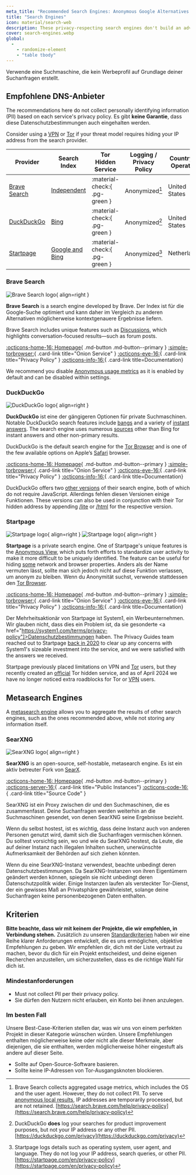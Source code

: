 ```yaml
---
meta_title: "Recommended Search Engines: Anonymous Google Alternatives - Privacy Guides"
title: "Search Engines"
icon: material/search-web
description: These privacy-respecting search engines don't build an advertising profile based on your searches.
cover: search-engines.webp
global:
  - 
    - randomize-element
    - "table tbody"
---
```


Verwende eine Suchmaschine, die kein Werbeprofil auf Grundlage deiner Suchanfragen erstellt.

## Empfohlene DNS-Anbieter

The recommendations here do not collect personally identifying information (PII) based on each service's privacy policy. Es gibt **keine Garantie**, dass diese Datenschutzbestimmungen auch eingehalten werden.

Consider using a [VPN](vpn.md) or [Tor](tor.md) if your threat model requires hiding your IP address from the search provider.

| Provider                      | Search Index                                                                                                                                                                  | Tor Hidden Service            | Logging / Privacy Policy | Country of Operation |
| ----------------------------- | ----------------------------------------------------------------------------------------------------------------------------------------------------------------------------- | ----------------------------- | ------------------------ | -------------------- |
| [Brave Search](#brave-search) | [Independent](https://brave.com/search-independence/)                                                                                                                         | :material-check:{ .pg-green } | Anonymized[^1]           | United States        |
| [DuckDuckGo](#duckduckgo)     | [Bing](https://help.duckduckgo.com/results/sources)                                                                                                                           | :material-check:{ .pg-green } | Anonymized[^2]           | United States        |
| [Startpage](#startpage)       | [Google and Bing](https://support.startpage.com/hc/articles/4522435533844-What-is-the-relationship-between-Startpage-and-your-search-partners-like-Google-and-Microsoft-Bing) | :material-check:{ .pg-green } | Anonymized[^3]           | Netherlands          |

### Brave Search

<div class="admonition recommendation" markdown>

![Brave Search logo](assets/img/search-engines/brave-search.svg){ align=right }

**Brave Search** is a search engine developed by Brave. Der Index ist für die Google-Suche optimiert und kann daher im Vergleich zu anderen Alternativen möglicherweise kontextgenauere Ergebnisse liefern.

Brave Search includes unique features such as [Discussions](https://search.brave.com/help/discussions), which highlights conversation-focused results—such as forum posts.

[:octicons-home-16: Homepage](https://search.brave.com){ .md-button .md-button--primary }
[:simple-torbrowser:](https://search.brave4u7jddbv7cyviptqjc7jusxh72uik7zt6adtckl5f4nwy2v72qd.onion){ .card-link title="Onion Service" }
[:octicons-eye-16:](https://search.brave.com/help/privacy-policy){ .card-link title="Privacy Policy" }
[:octicons-info-16:](https://search.brave.com/help){ .card-link title=Documentation}

</details>

</div>

We recommend you disable [Anonymous usage metrics](https://search.brave.com/help/usage-metrics) as it is enabled by default and can be disabled within settings.

### DuckDuckGo

<div class="admonition recommendation" markdown>

![DuckDuckGo logo](assets/img/search-engines/duckduckgo.svg){ align=right }

**DuckDuckGo** ist eine der gängigeren Optionen für private Suchmaschinen. Notable DuckDuckGo search features include [bangs](https://duckduckgo.com/bang) and a variety of [instant answers](https://help.duckduckgo.com/duckduckgo-help-pages/features/instant-answers-and-other-features). The search engine uses numerous [sources](https://help.duckduckgo.com/results/sources) other than Bing for instant answers and other non-primary results.

DuckDuckGo is the default search engine for the [Tor Browser](tor.md#tor-browser) and is one of the few available options on Apple’s [Safari](mobile-browsers.md#safari) browser.

[:octicons-home-16: Homepage](https://duckduckgo.com){ .md-button .md-button--primary }
[:simple-torbrowser:](https://duckduckgogg42xjoc72x3sjasowoarfbgcmvfimaftt6twagswzczad.onion){ .card-link title="Onion Service" }
[:octicons-eye-16:](https://duckduckgo.com/privacy){ .card-link title="Privacy Policy" }
[:octicons-info-16:](https://help.duckduckgo.com){ .card-link title=Documentation}

</details>

</div>

DuckDuckGo offers two [other versions](https://help.duckduckgo.com/features/non-javascript) of their search engine, both of which do not require JavaScript. Allerdings fehlen diesen Versionen einige Funktionen. These versions can also be used in conjunction with their Tor hidden address by appending [/lite](https://duckduckgogg42xjoc72x3sjasowoarfbgcmvfimaftt6twagswzczad.onion/lite) or [/html](https://duckduckgogg42xjoc72x3sjasowoarfbgcmvfimaftt6twagswzczad.onion/html) for the respective version.

### Startpage

<div class="admonition recommendation" markdown>

![Startpage logo](assets/img/search-engines/startpage.svg#only-light){ align=right }
![Startpage logo](assets/img/search-engines/startpage-dark.svg#only-dark){ align=right }

**Startpage** is a private search engine. One of Startpage's unique features is the [Anonymous View](https://startpage.com/en/anonymous-view), which puts forth efforts to standardize user activity to make it more difficult to be uniquely identified. The feature can be useful for hiding [some](https://support.startpage.com/hc/articles/4455540212116-The-Anonymous-View-Proxy-technical-details) network and browser properties. Anders als der Name vermuten lässt, sollte man sich jedoch nicht auf diese Funktion verlassen, um anonym zu bleiben. Wenn du Anonymität suchst, verwende stattdessen den [Tor Browser](tor.md#tor-browser).

[:octicons-home-16: Homepage](https://startpage.com){ .md-button .md-button--primary }
[:simple-torbrowser:](http://startpagel6srwcjlue4zgq3zevrujfaow726kjytqbbjyrswwmjzcqd.onion){ .card-link title="Onion Service" }
[:octicons-eye-16:](https://startpage.com/en/privacy-policy){ .card-link title="Privacy Policy" }
[:octicons-info-16:](https://support.startpage.com/hc/categories/4481917470356-Startpage-Search-Engine){ .card-link title=Documentation}

</details>

</div>

Der Mehrheitsaktionär von Startpage ist System1, ein Werbeunternehmen. Wir glauben nicht, dass dies ein Problem ist, da sie gesonderte <a href="https://system1.com/terms/privacy-policy"]>Datenschutzbestimmungen</a> haben. The Privacy Guides team reached out to Startpage [back in 2020](https://blog.privacyguides.org/2020/05/03/relisting-startpage/) to clear up any concerns with System1's sizeable investment into the service, and we were satisfied with the answers we received.

Startpage previously placed limitations on VPN and [Tor](tor.md) users, but they recently created an [official](https://support.startpage.com/hc/en-us/articles/24786602537364-Startpage-s-Tor-onion-service) Tor hidden service, and as of April 2024 we have no longer noticed extra roadblocks for Tor or [VPN](vpn.md) users.

## Metasearch Engines

A [metasearch engine](https://en.wikipedia.org/wiki/Metasearch_engine) allows you to aggregate the results of other search engines, such as the ones recommended above, while not storing any information itself.

### SearXNG

<div class="admonition recommendation" markdown>

![SearXNG logo](assets/img/search-engines/searxng.svg){ align=right }

**SearXNG** is an open-source, self-hostable, metasearch engine. Es ist ein aktiv betreuter Fork von [SearX](https://github.com/searx/searx).

[:octicons-home-16: Homepage](https://searxng.org){ .md-button .md-button--primary }
[:octicons-server-16:](https://searx.space){ .card-link title="Public Instances"}
[:octicons-code-16:](https://github.com/searxng/searxng){ .card-link title="Source Code" }

</details>

</div>

SearXNG ist ein Proxy zwischen dir und den Suchmaschinen, die es zusammenfasst. Deine Suchanfragen werden weiterhin an die Suchmaschinen gesendet, von denen SearXNG seine Ergebnisse bezieht.

Wenn du selbst hostest, ist es wichtig, dass deine Instanz auch von anderen Personen genutzt wird, damit sich die Suchanfragen vermischen können. Du solltest vorsichtig sein, wo und wie du SearXNG hostest, da Leute, die auf deiner Instanz nach illegalen Inhalten suchen, unerwünschte Aufmerksamkeit der Behörden auf sich ziehen könnten.

Wenn du eine SearXNG-Instanz verwendest, beachte unbedingt deren Datenschutzbestimmungen. Da SearXNG-Instanzen von ihren Eigentümern geändert werden können, spiegeln sie nicht unbedingt deren Datenschutzpolitik wider. Einige Instanzen laufen als versteckter Tor-Dienst, der ein gewisses Maß an Privatsphäre gewährleistet, solange deine Suchanfragen keine personenbezogenen Daten enthalten.

## Kriterien

**Bitte beachte, dass wir mit keinem der Projekte, die wir empfehlen, in Verbindung stehen.** Zusätzlich zu unseren [Standardkriterien](about/criteria.md) haben wir eine Reihe klarer Anforderungen entwickelt, die es uns ermöglichen, objektive Empfehlungen zu geben. Wir empfehlen dir, dich mit der Liste vertraut zu machen, bevor du dich für ein Projekt entscheidest, und deine eigenen Recherchen anzustellen, um sicherzustellen, dass es die richtige Wahl für dich ist.

### Mindestanforderungen

- Must not collect PII per their privacy policy.
- Sie dürfen den Nutzern nicht erlauben, ein Konto bei ihnen anzulegen.

### Im besten Fall

Unsere Best-Case-Kriterien stellen dar, was wir uns von einem perfekten Projekt in dieser Kategorie wünschen würden. Unsere Empfehlungen enthalten möglicherweise keine oder nicht alle dieser Merkmale, aber diejenigen, die sie enthalten, werden möglicherweise höher eingestuft als andere auf dieser Seite.

- Sollte auf Open-Source-Software basieren.
- Sollte keine IP-Adressen von Tor-Ausgangsknoten blockieren.

[^1]: Brave Search collects aggregated usage metrics, which includes the OS and the user agent. However, they do not collect PII. To serve [anonymous local results](https://search.brave.com/help/anonymous-local-results), IP addresses are temporarily processed, but are not retained. [https://search.brave.com/help/privacy-policy](https://search.brave.com/help/privacy-policy)
[^2]: DuckDuckGo **does** log your searches for product improvement purposes, but not your IP address or any other PII. [https://duckduckgo.com/privacy](https://duckduckgo.com/privacy)
[^3]: Startpage logs details such as operating system, user agent, and language. They do not log your IP address, search queries, or other PII. [https://startpage.com/en/privacy-policy](https://startpage.com/en/privacy-policy)
